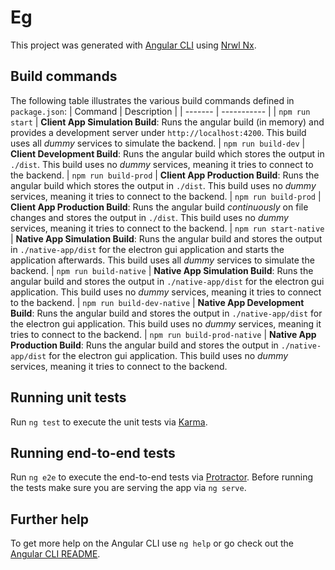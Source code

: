 # Eg

This project was generated with [Angular CLI](https://github.com/angular/angular-cli) using [Nrwl Nx](https://nrwl.io/nx).

## Build commands
The following table illustrates the various build commands defined in `package.json`:
| Command | Description |
| ------- | ----------- |
| `npm run start` | **Client App Simulation Build**: Runs the angular build (in memory) and provides a development server under `http://localhost:4200`. This build uses all *dummy* services to simulate the backend.
| `npm run build-dev` | **Client Development Build**:  Runs the angular build which stores the output in `./dist`. This build uses no *dummy* services, meaning it tries to connect to the backend.
| `npm run build-prod` | **Client App Production Build**: Runs the angular build which stores the output in `./dist`. This build uses no *dummy* services, meaning it tries to connect to the backend.
| `npm run build-prod` | **Client App Production Build**: Runs the angular build *continuously* on file changes and stores the output in `./dist`. This build uses no *dummy* services, meaning it tries to connect to the backend.
| `npm run start-native` | **Native App Simulation Build**: Runs the angular build and stores the output in `./native-app/dist` for the electron gui application and starts the application afterwards. This build uses all *dummy* services to simulate the backend.
| `npm run build-native` | **Native App Simulation Build**: Runs the angular build and stores the output in `./native-app/dist` for the electron gui application. This build uses no *dummy* services, meaning it tries to connect to the backend.
| `npm run build-dev-native` | **Native App Development Build**: Runs the angular build and stores the output in `./native-app/dist` for the electron gui application. This build uses no *dummy* services, meaning it tries to connect to the backend.
| `npm run build-prod-native` | **Native App Production Build**: Runs the angular build and stores the output in `./native-app/dist` for the electron gui application. This build uses no *dummy* services, meaning it tries to connect to the backend.

## Running unit tests

Run `ng test` to execute the unit tests via [Karma](https://karma-runner.github.io).

## Running end-to-end tests

Run `ng e2e` to execute the end-to-end tests via [Protractor](http://www.protractortest.org/).
Before running the tests make sure you are serving the app via `ng serve`.

## Further help

To get more help on the Angular CLI use `ng help` or go check out the [Angular CLI README](https://github.com/angular/angular-cli/blob/master/README.md).
